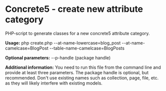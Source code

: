 Concrete5 - create new attribute category
============================

PHP-script to generate classes for a new concrete5 attribute category.

**Usage:**
php create.php --at-name-lowercase=blog_post --at-name-camelcase=BlogPost --table-name-camelcase=BlogPosts
	
**Optional parameters:**
--p-handle (package handle)
	
**Additional information:**
You need to run this file from the command line and provide at least three parameters. The package handle is optional, but recommended. Don't use existing names such as collection, page, file, etc. as they will likely interfere with existing models.	
